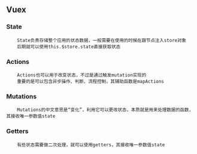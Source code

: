 ## Vuex

### State

		State负责存储整个应用的状态数据，一般需要在使用的时候在跟节点注入store对象
		后期就可以使用this.$store.state直接获取状态

### Actions

		Actions也可以用于改变状态，不过是通过触发mutation实现的
		重要的是可以包含异步操作、判断、流程控制，其辅助函数是mapActions

### Mutations

		Mutations的中文意思是“变化”，利用它可以更改状态，本质就是用来处理数据的函数，其接收唯一参数值state

### Getters

		有些状态需要做二次处理，就可以使用getters，其接收唯一参数值state

